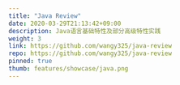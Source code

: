 ```yaml
---
title: "Java Review"
date: 2020-03-29T21:13:42+09:00
description: Java语言基础特性及部分高级特性实践
weight: 3
link: https://github.com/wangy325/java-review
repo: https://github.com/wangy325/java-review
pinned: true
thumb: features/showcase/java.png
---
```

